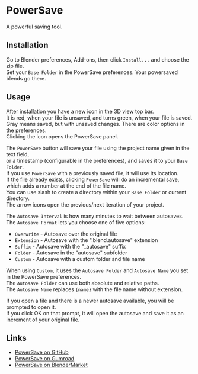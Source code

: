 # PowerSave
A powerful saving tool.

## Installation
Go to Blender preferences, Add-ons, then click `Install...` and choose the zip file.  
Set your `Base Folder` in the PowerSave preferences. Your powersaved blends go there.  

## Usage
After installation you have a new icon in the 3D view top bar.  
It is red, when your file is unsaved, and turns green, when your file is saved.  
Gray means saved, but with unsaved changes. There are color options in the preferences.  
Clicking the icon opens the PowerSave panel.  

The `PowerSave` button will save your file using the project name given in the text field,  
or a timestamp (configurable in the preferences), and saves it to your `Base Folder`.  
If you use `PowerSave` with a previously saved file, it will use its location.  
If the file already exists, clicking `PowerSave` will do an incremental save, which adds a number at the end of the file name.  
You can use slash to create a directory within your `Base Folder` or current directory.  
The arrow icons open the previous/next iteration of your project.  

The `Autosave Interval` is how many minutes to wait between autosaves.  
The `Autosave Format` lets you choose one of five options:  

- `Overwrite` - Autosave over the original file
- `Extension` - Autosave with the ".blend.autosave" extension
- `Suffix` - Autosave with the "_autosave" suffix
- `Folder` - Autosave in the "autosave" subfolder
- `Custom` - Autosave with a custom folder and file name

When using `Custom`, it uses the `Autosave Folder` and `Autosave Name` you set in the PowerSave preferences.  
The `Autosave Folder` can use both absolute and relative paths.  
The `Autosave Name` replaces `{name}` with the file name without extension.  

If you open a file and there is a newer autosave available, you will be prompted to open it.  
If you click OK on that prompt, it will open the autosave and save it as an increment of your original file.  

## Links
- [PowerSave on GitHub](https://github.com/bonjorno7/PowerSave)
- [PowerSave on Gumroad](https://bonjorno7.gumroad.com/l/powersave)
- [PowerSave on BlenderMarket](https://blendermarket.com/products/powersave)
